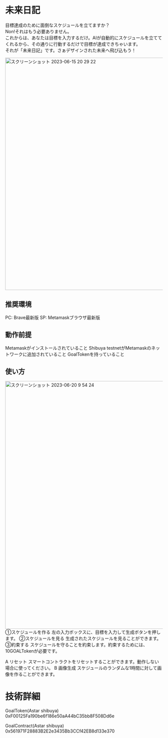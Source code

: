 # 未来日記
目標達成のために面倒なスケジュールを立てますか？  
Non!それはもう必要ありません。  
これからは、あなたは目標を入力するだけ。AIが自動的にスケジュールを立ててくれるから、その通りに行動するだけで目標が達成できちゃいます。  
それが「未来日記」です。さぁデザインされた未来へ飛び込もう！  

<img width="740" alt="スクリーンショット 2023-06-15 20 29 22" src="https://github.com/3tomcha/mirai_nikki/assets/15997287/b2b0b288-016c-4b9b-a422-dea0c6309194">

## 推奨環境
PC: Brave最新版
SP: Metamaskブラウザ最新版

## 動作前提
Metamaskがインストールされていること
Shibuya testnetがMetamaskのネットワークに追加されていること
GoalTokenを持っていること

## 使い方
<img width="789" alt="スクリーンショット 2023-06-20 9 54 24" src="https://github.com/3tomcha/mirai_nikki/assets/15997287/defbb153-45a4-4b03-8d4c-312ad3b8cd16">
①スケジュールを作る  
左の入力ボックスに、目標を入力して生成ボタンを押します。  
②スケジュールを見る  
生成されたスケジュールを見ることができます。  
③約束する  
スケジュールを守ることを約束します。約束するためには、10GOALTokenが必要です。  

A リセット
スマートコントラクトをリセットすることができます。動作しない場合に使ってください。
B 画像生成
スケジュールのランダムな1時間に対して画像を作ることができます。

# 技術詳細
GoalToken(Astar shibuya)
0xF00125Fa190be6f186e50aA44bC35bb8F508Dd6e

GoalContract(Astar shibuya)
0x561971F28883B2E2e3435Bb3CCf42EB8d133e370
